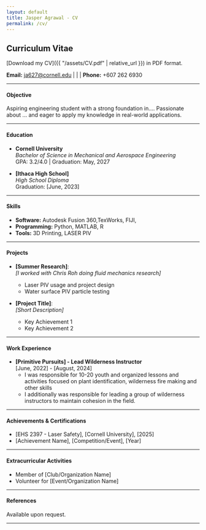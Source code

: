 ```yaml
---
layout: default
title: Jasper Agrawal - CV
permalink: /cv/
---
```

## Curriculum Vitae

[Download my CV]({{ "/assets/CV.pdf" | relative_url }}) in PDF format.


**Email:** [ja627@cornell.edu](mailto:ja627@cornell.edu) | | | **Phone:** +607 262 6930

---

#### Objective
Aspiring engineering student with a strong foundation in.... Passionate about ... and eager to apply my knowledge in real-world applications.

---

#### Education
- **Cornell University**  
  *Bachelor of Science in Mechanical and Aerospace Engineering*  
  GPA: 3.2/4.0 | Graduation: May, 2027

- **[Ithaca High School]**  
  *High School Diploma*  
  Graduation: [June, 2023]

---

#### Skills
- **Software:** Autodesk Fusion 360,TexWorks, FIJI,
- **Programming:** Python, MATLAB, R
- **Tools:** 3D Printing, LASER PIV

---

#### Projects
- **[Summer Research]**:  
  *[I worked with Chris Roh doing fluid mechanics research]*  
  - Laser PIV usage and project design
  - Water surface PIV particle testing

- **[Project Title]**:  
  *[Short Description]*  
  - Key Achievement 1  
  - Key Achievement 2  

---

#### Work Experience
- **[Primitive Pursuits] - Lead Wilderness Instructor**  
  [June, 2022] - [August, 2024]  
  - I was responsible for 10-20 youth and organized lessons and activities focused on plant identification, wilderness fire making and other skills
  - I additionally was responsible for leading a group of wilderness instructors to maintain cohesion in the field.  

---

#### Achievements & Certifications
- [EHS 2397 - Laser Safety], [Cornell University], [2025]  
- [Achievement Name], [Competition/Event], [Year]  

---

#### Extracurricular Activities
- Member of [Club/Organization Name]  
- Volunteer for [Event/Organization Name]  

---

#### References
Available upon request.

---
